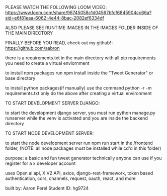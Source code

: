 PLEASE WATCH THE FOLLOWING LOOM VIDEO:
https://www.loom.com/share/96745058c1d04567bfcf6845904cc66a?sid=e6f81eaa-6062-4e44-8bac-2082ef6334df

ALSO PLEASE SEE RUNTIME IMAGES IN THE IMAGES FOLDER INSIDE OF THE MAIN DIRECTORY

FINALLY BEFORE YOU READ, check out my github! : https://github.com/aabron

there is a requirements.txt in the main directory with all pip requirements you need to create a virtual enviornment

to install npm packages run npm install inside the "Tweet Generator" or base directory

to install python packages(if manually) use the command python -r -m requirements.txt
only do the above after creating a virtual environment

TO START DEVELOPMENT SERVER DJANGO:

to start the development django server, you must run python manage.py runserver while the venv is activated and you are inside the backend directory

TO START NODE DEVELOPMENT SERVER:

to start the node development server run npm run start in the /frontend folder, (NOTE: all node packages must be installed while cd'd in this folder)

purpose:
a basic and fun tweet generator technically anyone can use if you register for a x developer account

uses Open ai api, X V2 API, axios, django-rest-framework, token based authentication, cors, channels, request, oauth, react, and more

built by: Aaron Perel
Student ID: hg9724
